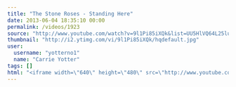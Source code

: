```yaml
---
title: "The Stone Roses - Standing Here"
date: 2013-06-04 18:35:10 00:00
permalink: /videos/1923
source: "http://www.youtube.com/watch?v=9l1Pi85iXQk&list=UU5HlVQ64L25lubnxJaSTriA"
thumbnail: "http://i2.ytimg.com/vi/9l1Pi85iXQk/hqdefault.jpg"
user:
  username: "yotterno1"
  name: "Carrie Yotter"
tags: []
html: "<iframe width=\"640\" height=\"480\" src=\"http://www.youtube.com/embed/9l1Pi85iXQk?wmode=transparent&feature=oembed\" frameborder=\"0\" allowfullscreen></iframe>"
---
```


